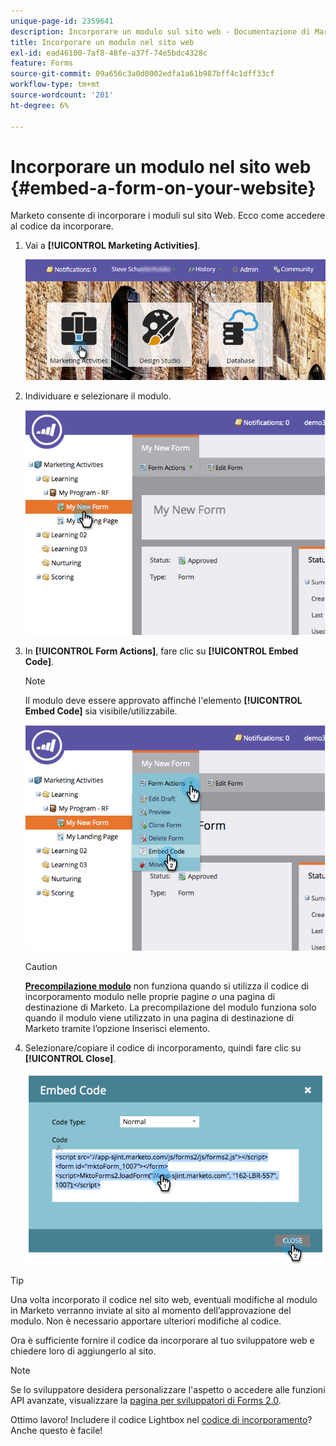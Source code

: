 ```yaml
---
unique-page-id: 2359641
description: Incorporare un modulo sul sito web - Documentazione di Marketo - Documentazione del prodotto
title: Incorporare un modulo nel sito web
exl-id: ead46100-7af8-48fe-a37f-74e5bdc4328c
feature: Forms
source-git-commit: 09a656c3a0d0002edfa1a61b987bff4c1dff33cf
workflow-type: tm+mt
source-wordcount: '201'
ht-degree: 6%

---
```


# Incorporare un modulo nel sito web {#embed-a-form-on-your-website}

Marketo consente di incorporare i moduli sul sito Web. Ecco come accedere al codice da incorporare.

1. Vai a **[!UICONTROL Marketing Activities]**.

   ![](assets/login-marketing-activities-4.png)

1. Individuare e selezionare il modulo.

   ![](assets/image2014-9-15-12-3a12-3a14.png)

1. In **[!UICONTROL Form Actions]**, fare clic su **[!UICONTROL Embed Code]**.

   >[!NOTE]
   >
   >Il modulo deve essere approvato affinché l&#39;elemento **[!UICONTROL Embed Code]** sia visibile/utilizzabile.

   ![](assets/image2014-9-15-12-3a12-3a20.png)

   >[!CAUTION]
   >
   >**[Precompilazione modulo](/help/marketo/product-docs/administration/settings/edit-landing-page-settings.md)** non funziona quando si utilizza il codice di incorporamento modulo nelle proprie pagine _o_ una pagina di destinazione di Marketo. La precompilazione del modulo funziona solo quando il modulo viene utilizzato in una pagina di destinazione di Marketo tramite l’opzione Inserisci elemento.

1. Selezionare/copiare il codice di incorporamento, quindi fare clic su **[!UICONTROL Close]**.

   ![](assets/image2014-9-15-12-3a12-3a31.png)

>[!TIP]
>
>Una volta incorporato il codice nel sito web, eventuali modifiche al modulo in Marketo verranno inviate al sito al momento dell’approvazione del modulo. Non è necessario apportare ulteriori modifiche al codice.

Ora è sufficiente fornire il codice da incorporare al tuo sviluppatore web e chiedere loro di aggiungerlo al sito.

>[!NOTE]
>
>Se lo sviluppatore desidera personalizzare l&#39;aspetto o accedere alle funzioni API avanzate, visualizzare la [pagina per sviluppatori di Forms 2.0](https://experienceleague.adobe.com/it/docs/marketo-developer/marketo/javascriptapi/forms-api-reference).

Ottimo lavoro! Includere il codice Lightbox nel [codice di incorporamento](/help/marketo/product-docs/demand-generation/forms/form-actions/use-a-form-in-a-lightbox.md)? Anche questo è facile!
